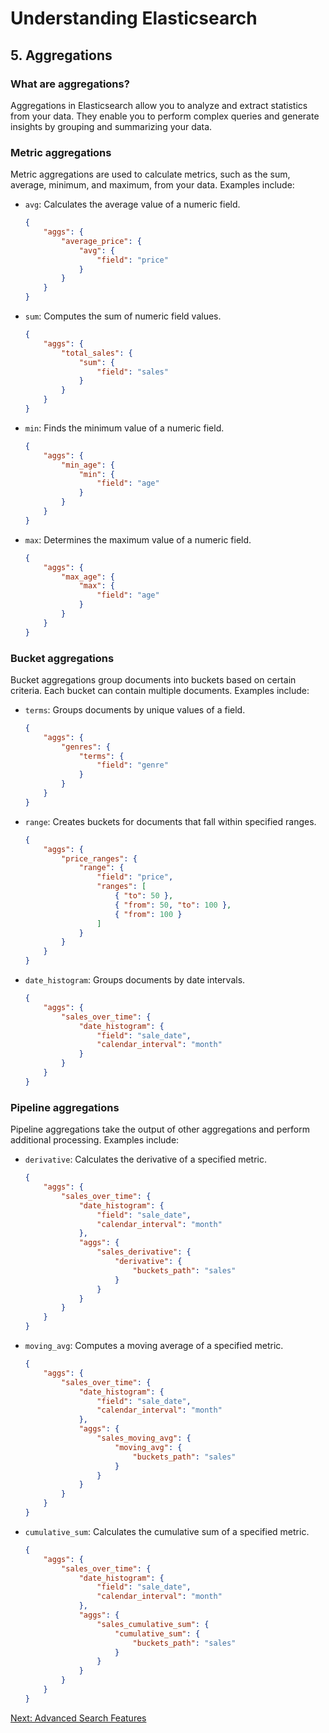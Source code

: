 # Understanding Elasticsearch

## 5. Aggregations

### What are aggregations?
Aggregations in Elasticsearch allow you to analyze and extract statistics from your data. They enable you to perform complex queries and generate insights by grouping and summarizing your data.

### Metric aggregations
Metric aggregations are used to calculate metrics, such as the sum, average, minimum, and maximum, from your data. Examples include:
- `avg`: Calculates the average value of a numeric field.
    ```json
    {
        "aggs": {
            "average_price": {
                "avg": {
                    "field": "price"
                }
            }
        }
    }
    ```
- `sum`: Computes the sum of numeric field values.
    ```json
    {
        "aggs": {
            "total_sales": {
                "sum": {
                    "field": "sales"
                }
            }
        }
    }
    ```
- `min`: Finds the minimum value of a numeric field.
    ```json
    {
        "aggs": {
            "min_age": {
                "min": {
                    "field": "age"
                }
            }
        }
    }
    ```
- `max`: Determines the maximum value of a numeric field.
    ```json
    {
        "aggs": {
            "max_age": {
                "max": {
                    "field": "age"
                }
            }
        }
    }
    ```

### Bucket aggregations
Bucket aggregations group documents into buckets based on certain criteria. Each bucket can contain multiple documents. Examples include:
- `terms`: Groups documents by unique values of a field.
    ```json
    {
        "aggs": {
            "genres": {
                "terms": {
                    "field": "genre"
                }
            }
        }
    }
    ```
- `range`: Creates buckets for documents that fall within specified ranges.
    ```json
    {
        "aggs": {
            "price_ranges": {
                "range": {
                    "field": "price",
                    "ranges": [
                        { "to": 50 },
                        { "from": 50, "to": 100 },
                        { "from": 100 }
                    ]
                }
            }
        }
    }
    ```
- `date_histogram`: Groups documents by date intervals.
    ```json
    {
        "aggs": {
            "sales_over_time": {
                "date_histogram": {
                    "field": "sale_date",
                    "calendar_interval": "month"
                }
            }
        }
    }
    ```

### Pipeline aggregations
Pipeline aggregations take the output of other aggregations and perform additional processing. Examples include:
- `derivative`: Calculates the derivative of a specified metric.
    ```json
    {
        "aggs": {
            "sales_over_time": {
                "date_histogram": {
                    "field": "sale_date",
                    "calendar_interval": "month"
                },
                "aggs": {
                    "sales_derivative": {
                        "derivative": {
                            "buckets_path": "sales"
                        }
                    }
                }
            }
        }
    }
    ```
- `moving_avg`: Computes a moving average of a specified metric.
    ```json
    {
        "aggs": {
            "sales_over_time": {
                "date_histogram": {
                    "field": "sale_date",
                    "calendar_interval": "month"
                },
                "aggs": {
                    "sales_moving_avg": {
                        "moving_avg": {
                            "buckets_path": "sales"
                        }
                    }
                }
            }
        }
    }
    ```
- `cumulative_sum`: Calculates the cumulative sum of a specified metric.
    ```json
    {
        "aggs": {
            "sales_over_time": {
                "date_histogram": {
                    "field": "sale_date",
                    "calendar_interval": "month"
                },
                "aggs": {
                    "sales_cumulative_sum": {
                        "cumulative_sum": {
                            "buckets_path": "sales"
                        }
                    }
                }
            }
        }
    }
    ```

[Next: Advanced Search Features](advanced_search_features.md)